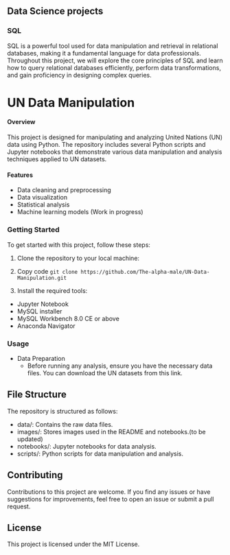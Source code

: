 ## Data Science projects

### SQL
SQL is a powerful tool used for data manipulation and retrieval in relational databases, making it a fundamental language for data professionals. Throughout this project, we will explore the core principles of SQL and learn how to query relational databases efficiently, perform data transformations, and gain proficiency in designing complex queries.


# UN Data Manipulation

#### Overview
This project is designed for manipulating and analyzing United Nations (UN) data using Python. The repository includes several Python scripts and Jupyter notebooks that demonstrate various data manipulation and analysis techniques applied to UN datasets.

#### Features
- Data cleaning and preprocessing
- Data visualization
- Statistical analysis
- Machine learning models (Work in progress)

### Getting Started
To get started with this project, follow these steps:

1. Clone the repository to your local machine:

2. Copy code
`git clone https://github.com/The-alpha-male/UN-Data-Manipulation.git`
3. Install the required tools:
  - Jupyter Notebook
  - MySQL installer
  - MySQL Workbench 8.0 CE or above
  - Anaconda Navigator

### Usage
- Data Preparation
  - Before running any analysis, ensure you have the necessary data files. You can download the UN datasets from this link.

## File Structure
The repository is structured as follows:

- data/: Contains the raw data files.
- images/: Stores images used in the README and notebooks.(to be updated)
- notebooks/: Jupyter notebooks for data analysis.
- scripts/: Python scripts for data manipulation and analysis.

## Contributing
Contributions to this project are welcome. If you find any issues or have suggestions for improvements, feel free to open an issue or submit a pull request.

## License
This project is licensed under the MIT License.

